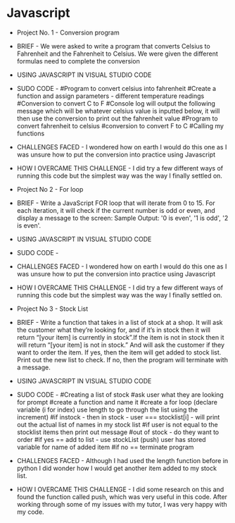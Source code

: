 # Javascript
- Project No. 1 - Conversion program
- BRIEF - We were asked to write a program that converts Celsius to Fahrenheit and the Fahrenheit to Celsius. We were given the different formulas need to complete the conversion
- USING JAVASCRIPT IN VISUAL STUDIO CODE
- SUDO CODE - #Program to convert celsius into fahrenheit
              #Create a function and assign parameters - different temperature readings
              #Conversion to convert C to F
              #Console log will output the following message which will be whatever celsius value is inputted below, it will then use the conversion to print out the fahrenheit value
              #Program to convert fahrenheit to celsius 
              #conversion to convert F to C
              #Calling my functions
- CHALLENGES FACED - I wondered how on earth I would do this one as I was unsure how to put the conversion into practice using Javascript
- HOW I OVERCAME THIS CHALLENGE - I did try a few different ways of running this code but the simplest way was the way I finally settled on. 


- Project No 2 - For loop
- BRIEF - Write a JavaScript FOR loop that will iterate from 0 to 15. For each iteration, it will check if the current number is odd or even, and display a message to the screen: Sample Output: '0 is even', '1 is odd', '2 is even'.
- USING JAVASCRIPT IN VISUAL STUDIO CODE
- SUDO CODE - 
- CHALLENGES FACED - I wondered how on earth I would do this one as I was unsure how to put the conversion into practice using Javascript
- HOW I OVERCAME THIS CHALLENGE - I did try a few different ways of running this code but the simplest way was the way I finally settled on. 

- Project No 3 - Stock List
- BRIEF - Write a function that takes in a list of stock at a shop. It will ask the customer what they’re looking for, and if it’s in stock then it will return “[your item] is currently in stock”.If the item is not in stock then it will return “[your item] is not in stock.” And will ask the customer if they want to order the item. If yes, then the item will get added to stock list. Print out the new list to check. If no, then the program will terminate with a message.
- USING JAVASCRIPT IN VISUAL STUDIO CODE
- SUDO CODE - #Creating a list of stock
              #ask user what they are looking for prompt
              #create a function and name it
              #create a for loop (declare variable (i for index) use length to go through the list using the increment)
              #if instock - then in stock - user === stocklist[i] - will print out the actual list of names in my stock list
              #if user is not equal to the stocklist items then print out message
              #out of stock - do they want to order
              #if yes == add to list - use stockList (push) user has stored variable for name of added item
              #if no == terminate program
- CHALLENGES FACED - Although I had used the length function before in python I did wonder how I would get another item added to my stock list.
- HOW I OVERCAME THIS CHALLENGE - I did some research on this and found the function called push, which was very useful in this code. After working through some of my issues with my tutor, I was very happy with my code.
